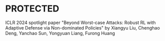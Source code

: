 # PROTECTED
ICLR 2024 spotlight paper "Beyond Worst-case Attacks: Robust RL with Adaptive Defense via Non-dominated Policies" by Xiangyu Liu, Chenghao Deng, Yanchao Sun, Yongyuan Liang, Furong Huang
